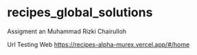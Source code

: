 # recipes_global_solutions

Assigment an Muhammad Rizki Chairulloh

Url Testing Web
https://recipes-alpha-murex.vercel.app/#/home
